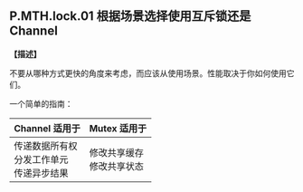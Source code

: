 ## P.MTH.lock.01 根据场景选择使用互斥锁还是 Channel 

**【描述】**

不要从哪种方式更快的角度来考虑，而应该从使用场景。性能取决于你如何使用它们。

一个简单的指南：

| **Channel** 适用于                                     | **Mutex** 适用于                |
| ------------------------------------------------------ | ------------------------------- |
| 传递数据所有权 <br /> 分发工作单元 <br /> 传递异步结果 | 修改共享缓存<br /> 修改共享状态 |

